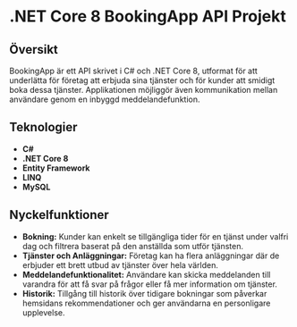 # .NET Core 8 BookingApp API Projekt

## Översikt
BookingApp är ett API skrivet i C# och .NET Core 8, utformat för att underlätta för företag att erbjuda sina tjänster och för kunder att smidigt boka dessa tjänster. Applikationen möjliggör även kommunikation mellan användare genom en inbyggd meddelandefunktion.

## Teknologier
- **C#**
- **.NET Core 8**
- **Entity Framework**
- **LINQ**
- **MySQL**

## Nyckelfunktioner
- **Bokning:** Kunder kan enkelt se tillgängliga tider för en tjänst under valfri dag och filtrera baserat på den anställda som utför tjänsten.
- **Tjänster och Anläggningar:** Företag kan ha flera anläggningar där de erbjuder ett brett utbud av tjänster över hela världen.
- **Meddelandefunktionalitet:** Användare kan skicka meddelanden till varandra för att få svar på frågor eller få mer information om tjänster.
- **Historik:** Tillgång till historik över tidigare bokningar som påverkar hemsidans rekommendationer och ger användarna en personligare upplevelse.
